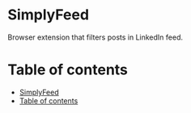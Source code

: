 # SimplyFeed

Browser extension that filters posts in LinkedIn feed.

# Table of contents

- [SimplyFeed](#simplyfeed)
- [Table of contents](#table-of-contents)
